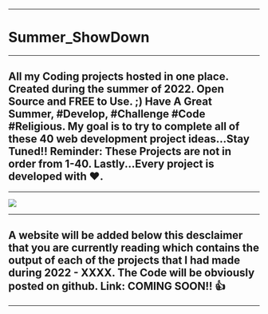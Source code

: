 <hr>
<h1>Summer_ShowDown</h1>
<hr>

## All my Coding projects hosted in one place. Created during the summer of 2022. Open Source and FREE to Use. ;) Have A Great Summer, #Develop, #Challenge #Code #Religious. My goal is to try to complete all of these 40 web development project ideas...Stay Tuned!! Reminder: These Projects are not in order from 1-40. Lastly...Every project is developed with ❤. 
<hr>

<img src="https://user-images.githubusercontent.com/95515701/172516985-6a7e7ebf-0171-475c-a73e-398a1a5813d2.jpg">
<hr>

## A website will be added below this desclaimer that you are currently reading which contains the output of each of the projects that I had made during 2022 - XXXX. The Code will be obviously posted on github. Link: COMING SOON!! 👍
<hr>
